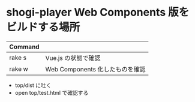 # shogi-player Web Components 版をビルドする場所

| Command |                                 |
|---------|---------------------------------|
| rake s  | Vue.js の状態で確認             |
| rake w  | Web Components 化したものを確認 |

* top/dist に吐く
* open top/test.html で確認する
